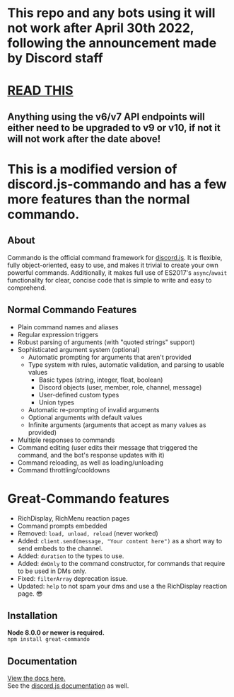 # This repo and any bots using it will not work after April 30th 2022, following the announcement made by Discord staff
# [READ THIS](https://github.com/discord/discord-api-docs/discussions/4510)
## Anything using the v6/v7 API endpoints will either need to be upgraded to v9 or v10, if not it will not work after the date above!





# This is a modified version of discord.js-commando and has a few more features than the normal commando.


## About
Commando is the official command framework for [discord.js](https://github.com/discordjs/discord.js).
It is flexible, fully object-oriented, easy to use, and makes it trivial to create your own powerful commands.
Additionally, it makes full use of ES2017's `async`/`await` functionality for clear, concise code that is simple to write and easy to comprehend.

## Normal Commando Features
- Plain command names and aliases
- Regular expression triggers
- Robust parsing of arguments (with "quoted strings" support)
- Sophisticated argument system (optional)
	* Automatic prompting for arguments that aren't provided
	* Type system with rules, automatic validation, and parsing to usable values
		- Basic types (string, integer, float, boolean)
		- Discord objects (user, member, role, channel, message)
		- User-defined custom types
		- Union types
	* Automatic re-prompting of invalid arguments
	* Optional arguments with default values
	* Infinite arguments (arguments that accept as many values as provided)
- Multiple responses to commands
- Command editing (user edits their message that triggered the command, and the bot's response updates with it)
- Command reloading, as well as loading/unloading
- Command throttling/cooldowns


# Great-Commando features
- RichDisplay, RichMenu reaction pages
- Command prompts embedded
- Removed: `load, unload, reload` (never worked)
- Added: `client.send(message, "Your content here")` as a short way to send embeds to the channel.
- Added: `duration` to the types to use.
- Added: `dmOnly` to the command constructor, for commands that require to be used in DMs only.
- Fixed: `filterArray` deprecation issue.
- Updated: `help` to not spam your dms and use a the RichDisplay reaction page. 😎

## Installation
**Node 8.0.0 or newer is required.**  
`npm install great-commando`

## Documentation
[View the docs here.](https://discord.js.org/#/docs/commando)  
See the [discord.js documentation](https://discord.js.org/#/docs) as well.
